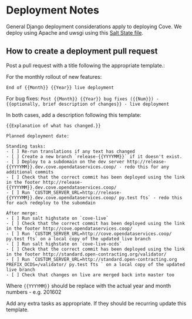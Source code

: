 # Deployment Notes

General Django deployment considerations apply to deploying Cove. We deploy using Apache and uwsgi using this  [Salt State file](https://github.com/OpenDataServices/opendataservices-deploy/blob/master/salt/cove.sls).

## How to create a deployment pull request


Post a pull request with a title following the appropriate template.:

For the monthly rollout of new features:
```
End of {{Month}} {{Year}} live deployment 
```

For bug fixes:
``
Post {{Month}} {{Year}} bug fixes ({{Num}}) - {{optionally, brief description of changes}} - live deployment 
``

In both cases, add a description following this template:
```
{{Explanation of what has changed.}}

Planned deployment date: 

Standing tasks:
- [ ] Re-run translations if any text has changed
- [ ] Create a new branch `release-{{YYYYMM}}` if it doesn't exist.
- [ ] Deploy to a subdomain on the dev server http://release-{{YYYYMM}}.dev.cove.opendataservices.coop/ - redo this for any additional commits
- [ ] Check that the correct commit has been deployed using the link in the footer http://release-{{YYYYMM}}.dev.cove.opendataservices.coop/
- [ ] Run `CUSTOM_SERVER_URL=http://release-{{YYYYMM}}.dev.cove.opendataservices.coop/ py.test fts` - redo this for each redeploy to the subomdain

After merge:
- [ ] Run salt highstate on `cove-live`
- [ ] Check that the correct commit has been deployed using the link in the footer http://cove.opendataservices.coop/
- [ ] Run `CUSTOM_SERVER_URL=http://cove.opendataservices.coop/ py.test fts` on a local copy of the updated live branch
- [ ] Run salt highstate on `cove-live-ocds`
- [ ] Check that the correct commit has been deployed using the link in the footer http://standard.open-contracting.org/validator/
- [ ] Run `CUSTOM_SERVER_URL=http://standard.open-contracting.org PREFIX_OCDS=/validator/ py.test fts ` on a local copy of the updated live branch
- [ ] Check that changes on live are merged back into master too
```

Where `{{YYYYMM}}` should be replace with the actual year and month numbers - e.g. 201602

Add any extra tasks as appropriate. If they should be recurring update this template.
